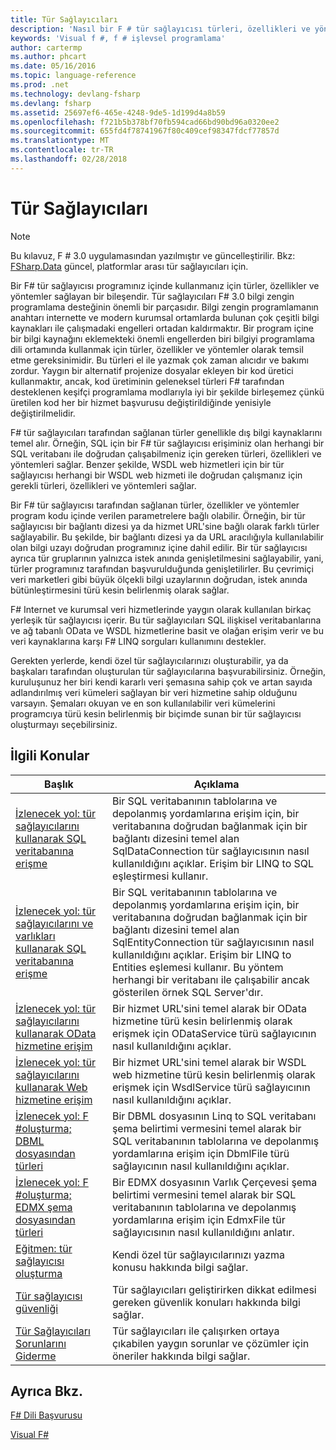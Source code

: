 ```yaml
---
title: Tür Sağlayıcıları
description: 'Nasıl bir F # tür sağlayıcısı türleri, özellikleri ve yöntemleri programlarınızı kullanmak için sağlayan bir bileşendir öğrenin.'
keywords: 'Visual f #, f # işlevsel programlama'
author: cartermp
ms.author: phcart
ms.date: 05/16/2016
ms.topic: language-reference
ms.prod: .net
ms.technology: devlang-fsharp
ms.devlang: fsharp
ms.assetid: 25697ef6-465e-4248-9de5-1d199d4a8b59
ms.openlocfilehash: f721b5b378bf70fb594cad66bd90bd96a0320ee2
ms.sourcegitcommit: 655fd4f78741967f80c409cef98347fdcf77857d
ms.translationtype: MT
ms.contentlocale: tr-TR
ms.lasthandoff: 02/28/2018
---
```

# <a name="type-providers"></a>Tür Sağlayıcıları

> [!NOTE]
Bu kılavuz, F # 3.0 uygulamasından yazılmıştır ve güncelleştirilir.  Bkz: [FSharp.Data](https://fsharp.github.io/FSharp.Data/) güncel, platformlar arası tür sağlayıcıları için.

Bir F# tür sağlayıcısı programınız içinde kullanmanız için türler, özellikler ve yöntemler sağlayan bir bileşendir. Tür sağlayıcıları F# 3.0 bilgi zengin programlama desteğinin önemli bir parçasıdır. Bilgi zengin programlamanın anahtarı internette ve modern kurumsal ortamlarda bulunan çok çeşitli bilgi kaynakları ile çalışmadaki engelleri ortadan kaldırmaktır. Bir program içine bir bilgi kaynağını eklemekteki önemli engellerden biri bilgiyi programlama dili ortamında kullanmak için türler, özellikler ve yöntemler olarak temsil etme gereksinimidir. Bu türleri el ile yazmak çok zaman alıcıdır ve bakımı zordur. Yaygın bir alternatif projenize dosyalar ekleyen bir kod üretici kullanmaktır, ancak, kod üretiminin geleneksel türleri F# tarafından desteklenen keşifçi programlama modlarıyla iyi bir şekilde birleşemez çünkü üretilen kod her bir hizmet başvurusu değiştirildiğinde yenisiyle değiştirilmelidir.

F# tür sağlayıcıları tarafından sağlanan türler genellikle dış bilgi kaynaklarını temel alır. Örneğin, SQL için bir F# tür sağlayıcısı erişiminiz olan herhangi bir SQL veritabanı ile doğrudan çalışabilmeniz için gereken türleri, özellikleri ve yöntemleri sağlar. Benzer şekilde, WSDL web hizmetleri için bir tür sağlayıcısı herhangi bir WSDL web hizmeti ile doğrudan çalışmanız için gerekli türleri, özellikleri ve yöntemleri sağlar.

Bir F# tür sağlayıcısı tarafından sağlanan türler, özellikler ve yöntemler program kodu içinde verilen parametrelere bağlı olabilir. Örneğin, bir tür sağlayıcısı bir bağlantı dizesi ya da hizmet URL'sine bağlı olarak farklı türler sağlayabilir. Bu şekilde, bir bağlantı dizesi ya da URL aracılığıyla kullanılabilir olan bilgi uzayı doğrudan programınız içine dahil edilir. Bir tür sağlayıcısı ayrıca tür gruplarının yalnızca istek anında genişletilmesini sağlayabilir, yani, türler programınız tarafından başvurulduğunda genişletilirler. Bu çevrimiçi veri marketleri gibi büyük ölçekli bilgi uzaylarının doğrudan, istek anında bütünleştirmesini türü kesin belirlenmiş olarak sağlar.

F# Internet ve kurumsal veri hizmetlerinde yaygın olarak kullanılan birkaç yerleşik tür sağlayıcısı içerir. Bu tür sağlayıcıları SQL ilişkisel veritabanlarına ve ağ tabanlı OData ve WSDL hizmetlerine basit ve olağan erişim verir ve bu veri kaynaklarına karşı F# LINQ sorguları kullanımını destekler.

Gerekten yerlerde, kendi özel tür sağlayıcılarınızı oluşturabilir, ya da başkaları tarafından oluşturulan tür sağlayıcılarına başvurabilirsiniz. Örneğin, kuruluşunuz her biri kendi kararlı veri şemasına sahip çok ve artan sayıda adlandırılmış veri kümeleri sağlayan bir veri hizmetine sahip olduğunu varsayın. Şemaları okuyan ve en son kullanılabilir veri kümelerini programcıya türü kesin belirlenmiş bir biçimde sunan bir tür sağlayıcısı oluşturmayı seçebilirsiniz.


## <a name="related-topics"></a>İlgili Konular


|Başlık|Açıklama|
|-----|-----------|
|[İzlenecek yol: tür sağlayıcılarını kullanarak SQL veritabanına erişme](accessing-a-sql-database.md)|Bir SQL veritabanının tablolarına ve depolanmış yordamlarına erişim için, bir veritabanına doğrudan bağlanmak için bir bağlantı dizesini temel alan SqlDataConnection tür sağlayıcısının nasıl kullanıldığını açıklar. Erişim bir LINQ to SQL eşleştirmesi kullanır.|
|[İzlenecek yol: tür sağlayıcılarını ve varlıkları kullanarak SQL veritabanına erişme](accessing-a-sql-database-entities.md)|Bir SQL veritabanının tablolarına ve depolanmış yordamlarına erişim için, bir veritabanına doğrudan bağlanmak için bir bağlantı dizesini temel alan SqlEntityConnection tür sağlayıcısının nasıl kullanıldığını açıklar. Erişim bir LINQ to Entities eşlemesi kullanır. Bu yöntem herhangi bir veritabanı ile çalışabilir ancak gösterilen örnek SQL Server'dır.|
|[İzlenecek yol: tür sağlayıcılarını kullanarak OData hizmetine erişim](accessing-an-odata-service.md)|Bir hizmet URL'sini temel alarak bir OData hizmetine türü kesin belirlenmiş olarak erişmek için ODataService türü sağlayıcının nasıl kullanıldığını açıklar.|
|[İzlenecek yol: tür sağlayıcılarını kullanarak Web hizmetine erişim](accessing-a-web-service.md)|Bir hizmet URL'sini temel alarak bir WSDL web hizmetine türü kesin belirlenmiş olarak erişmek için WsdlService türü sağlayıcının nasıl kullanıldığını açıklar.|
|[İzlenecek yol: F &#35;oluşturma; DBML dosyasından türleri](generating-fsharp-types-from-dbml.md)|Bir DBML dosyasının Linq to SQL veritabanı şema belirtimi vermesini temel alarak bir SQL veritabanının tablolarına ve depolanmış yordamlarına erişim için DbmlFile türü sağlayıcının nasıl kullanıldığını açıklar.|
|[İzlenecek yol: F &#35;oluşturma; EDMX şema dosyasından türleri](generating-fsharp-types-from-edmx.md)|Bir EDMX dosyasının Varlık Çerçevesi şema belirtimi vermesini temel alarak bir SQL veritabanının tablolarına ve depolanmış yordamlarına erişim için EdmxFile tür sağlayıcısının nasıl kullanıldığını anlatır.|
|[Eğitmen: tür sağlayıcısı oluşturma](creating-a-type-provider.md)|Kendi özel tür sağlayıcılarınızı yazma konusu hakkında bilgi sağlar.|
|[Tür sağlayıcısı güvenliği](type-provider-security.md)|Tür sağlayıcıları geliştirirken dikkat edilmesi gereken güvenlik konuları hakkında bilgi sağlar.|
|[Tür Sağlayıcıları Sorunlarını Giderme](troubleshooting-type-providers.md)|Tür sağlayıcıları ile çalışırken ortaya çıkabilen yaygın sorunlar ve çözümler için öneriler hakkında bilgi sağlar.|

## <a name="see-also"></a>Ayrıca Bkz.
[F# Dili Başvurusu](../../language-reference/index.md)

[Visual F#](../../index.md)
